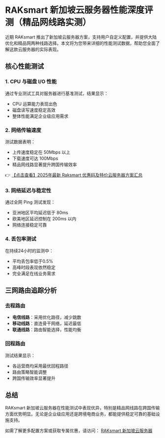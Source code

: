 # RAKsmart 新加坡云服务器性能深度评测（精品网线路实测）

近期 RAKsmart 推出了新加坡云服务器方案，支持用户自定义配置，并提供大陆优化和精品网两种线路选择。本文将为您带来详细的性能测试数据，帮助您全面了解这款云服务器的实际表现。

## 核心性能测试

### 1. CPU 与磁盘 I/O 性能
通过专业测试工具对服务器进行基准测试，结果显示：
- CPU 运算能力表现出色
- 磁盘读写速度稳定高效
- 整体性能满足企业级应用需求

### 2. 网络传输速度
测试数据表明：
- 上传速度稳定在 50Mbps 以上
- 下载速度可达 100Mbps
- 精品网线路显著提升跨国传输效率

👉 [【点击查看】2025年最新 Raksmart 优惠码及特价云服务器方案汇总](https://bit.ly/raksmart)

### 3. 网络延迟与稳定性
通过全网 Ping 测试发现：
- 亚洲地区平均延迟低于 80ms
- 欧美地区延迟控制在 200ms 以内
- 网络连接稳定可靠

### 4. 丢包率测试
在持续24小时的监测中：
- 平均丢包率低于0.5%
- 高峰时段表现依然稳定
- 完全满足在线业务需求

## 三网路由追踪分析

### 去程路由
- **电信线路**：采用优化路径，减少跳数
- **移动线路**：直连骨干网络，延迟最低
- **联通线路**：路由智能选择，性能均衡

### 回程路由
测试结果显示：
- 各运营商均采用最优回程路径
- 路由策略智能调整
- 跨国传输效率显著提升

## 总结
RAKsmart 新加坡云服务器在性能测试中表现优异，特别是精品网线路在跨国传输方面优势明显。无论是企业级应用还是跨境电商业务，都能提供稳定可靠的基础设施支持。

如需了解更多配置方案或获取专属优惠，请访问：
[RAKsmart 新加坡云服务器](https://bit.ly/raksmart)